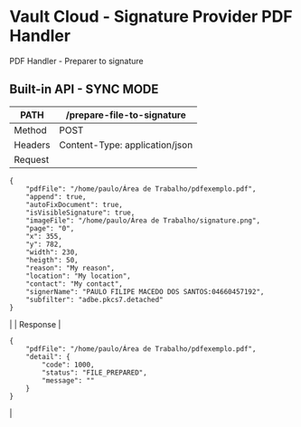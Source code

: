 

# Vault Cloud - Signature Provider PDF Handler #

      
PDF Handler - Preparer to signature

## Built-in API - SYNC MODE ##
| PATH | /prepare-file-to-signature |
|--|--|
| Method | POST |
| Headers | Content-Type: application/json |
| Request | 
```
{
	"pdfFile": "/home/paulo/Área de Trabalho/pdfexemplo.pdf",
	"append": true,
	"autoFixDocument": true,
	"isVisibleSignature": true,
	"imageFile": "/home/paulo/Área de Trabalho/signature.png",
	"page": "0",
	"x": 355,
	"y": 782,
	"width": 230,
	"heigth": 50,
	"reason": "My reason",
	"location": "My location",
	"contact": "My contact",
	"signerName": "PAULO FILIPE MACEDO DOS SANTOS:04660457192",
	"subfilter": "adbe.pkcs7.detached"
}
``` 
|
| Response | 
```
{
	"pdfFile": "/home/paulo/Área de Trabalho/pdfexemplo.pdf",
	"detail": {
        "code": 1000,
        "status": "FILE_PREPARED",
        "message": ""
    }
}
``` 
|



